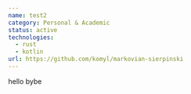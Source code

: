 ```yaml
---
name: test2
category: Personal & Academic
status: active
technologies:
  - rust
  - kotlin
url: https://github.com/komyl/markovian-sierpinski
---
```

h﻿ello bybe